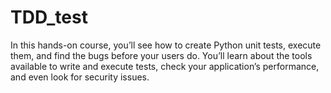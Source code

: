 # TDD_test
In this hands-on course, you’ll see how to create Python unit tests, execute them, and find the bugs before your users do. You’ll learn about the tools available to write and execute tests, check your application’s performance, and even look for security issues.
